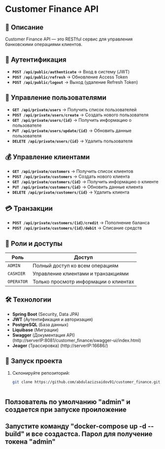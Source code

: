 # Customer Finance API

## 📌 Описание
Customer Finance API — это RESTful сервис для управления банковскими операциями клиентов.

## 🔑 Аутентификация

- **`POST /api/public/authenticate`** → Вход в систему (JWT)
- **`POST /api/public/refresh`** → Обновление Access Token
- **`POST /api/public/logout`** → Выход (удаление Refresh Token)

## 👤 Управление пользователями

- **`GET /api/private/users`** → Получить список пользователей
- **`POST /api/private/users/create`** → Создать нового пользователя
- **`GET /api/private/users/{id}`** → Получить информацию о пользователе
- **`PUT /api/private/users/update/{id}`** → Обновить данные пользователя
- **`DELETE /api/private/users/{id}`** → Удалить пользователя

## 💰 Управление клиентами

- **`GET /api/private/customers`** → Получить список клиентов
- **`POST /api/private/customers`** → Создать нового клиента
- **`GET /api/private/customers/{id}`** → Получить информацию о клиенте
- **`PUT /api/private/customers/{id}`** → Обновить данные клиента
- **`DELETE /api/private/customers/{id}`** → Удалить клиента

## 💳 Транзакции

- **`POST /api/private/customers/{id}/credit`** → Пополнение баланса
- **`POST /api/private/customers/{id}/debit`** → Списание средств

## 🔐 Роли и доступы

| Роль    | Доступ |
|---------|--------|
| `ADMIN` | Полный доступ ко всем операциям |
| `CASHIER` | Управление клиентами и транзакциями |
| `OPERATOR` | Только просмотр информации о клиентах |

## 🛠 Технологии

- **Spring Boot** (Security, Data JPA)
- **JWT** (Аутентификация и авторизация)
- **PostgreSQL** (База данных)
- **Liquibase** (Миграции)
- **Swagger** (Документация API) (http://serverIP:8081/customer_finance/swagger-ui/index.html)
- **Jeager**  (Трассировка) (http://serverIP:16686/)

## 🚀 Запуск проекта

1. Склонируйте репозиторий:
   ```bash
   git clone https://github.com/abdulazizsaidov91/customer_finance.git
 
## Ползователь по умолчанию "admin" и создается при запуске проиложение

## Запустите команду "docker-compose up -d --build" и все создастса. Парол для получение токена "admin" 
